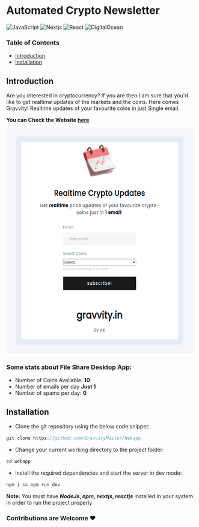 # Automated Crypto Newsletter

![JavaScript](https://img.shields.io/badge/-JavaScript-f7df1e?style=flat-square&logo=javascript&logoColor=black)
![Nextjs](https://img.shields.io/badge/-Nextjs-black?style=flat-square&logo=nextdotjs)
![React](https://img.shields.io/badge/-React-61dafb?style=flat-square&logo=react&logoColor=white)
![DigitalOcean](https://img.shields.io/badge/-DigitalOcean-0080ff?style=flat-square&logo=DigitalOcean&logoColor=white)

### Table of Contents  
- [Introduction](https://github.com/GravvityMailer/Webapp#introduction)
- [Installation](https://github.com/GravvityMailer/Webapp#installation)

## Introduction
Are you interested in cryptocurrency? If you are then I am sure that you'd like to get realtime updates of the markets and the coins.
Here comes Gravvity! Realtime updates of your favourite coins in just Single email. 

**You can Check the Website <a href='https://gravvity.in'>here</a>**

<img src='https://github.com/GravvityMailer/Webapp/blob/main/Screenshot%20from%202021-09-08%2019-42-33.png?raw=true' width="500" height="600"/>

### Some stats about File Share Desktop App:
<ul>
  <li>Number of Coins Available: <b>10</b></li>
  <li>Number of emails per day <b>Just 1</b></li>
  <li>Number of spams per day: <b>0</b></li>
</ul>

## Installation
- Clone the git repository using the below code snippet:
```javascript
git clone https://github.com/GravvityMailer/Webapp
```
- Change your current working directory to the project folder:
```javascript
cd webapp
```
- Install the required dependencies and start the server in dev mode:
```javascript
npm i && npm run dev
````
**Note:**
You must have **_NodeJs_, _npm_, _nextjs_, _reactjs_** installed in your system in order to run the project properly

### Contributions are Welcome :heart:
